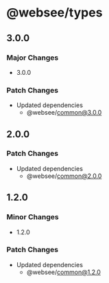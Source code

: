 # @websee/types

## 3.0.0

### Major Changes

- 3.0.0

### Patch Changes

- Updated dependencies
  - @websee/common@3.0.0

## 2.0.0

### Patch Changes

- Updated dependencies
  - @websee/common@2.0.0

## 1.2.0

### Minor Changes

- 1.2.0

### Patch Changes

- Updated dependencies
  - @websee/common@1.2.0
